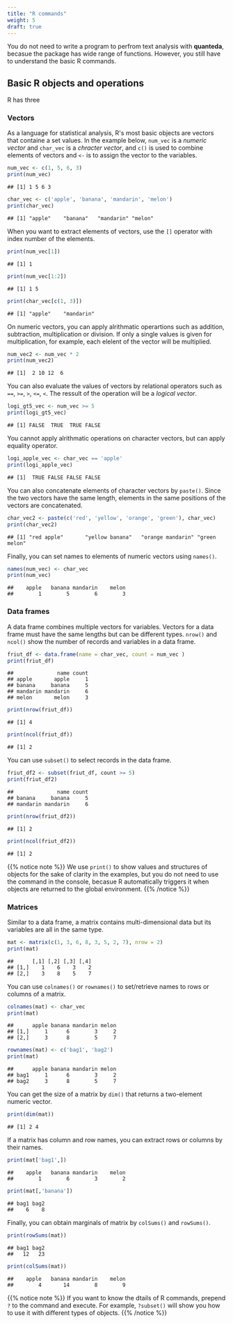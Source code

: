 ```yaml
---
title: "R commands"
weight: 5
draft: true
---
```


You do not need to write a program to perfrom text analysis with **quanteda**, becasue the package has wide range of functions. However, you still have to understand the basic R commands.

## Basic R objects and operations

R has three

### Vectors

As a language for statistical analysis, R's most basic objects are vectors that containe a set values. In the example below, `num_vec` is a *numeric vector* and `char_vec` is a *chracter vector*, and `c()` is used to combine elements of vectors and `<-` is to assign the vector to the variables. 


```r
num_vec <- c(1, 5, 6, 3)
print(num_vec)
```

```
## [1] 1 5 6 3
```

```r
char_vec <- c('apple', 'banana', 'mandarin', 'melon')
print(char_vec)
```

```
## [1] "apple"    "banana"   "mandarin" "melon"
```

When you want to extract elements of vectors, use the `[]` operator with index number of the elements.


```r
print(num_vec[1])
```

```
## [1] 1
```

```r
print(num_vec[1:2])
```

```
## [1] 1 5
```

```r
print(char_vec[c(1, 3)])
```

```
## [1] "apple"    "mandarin"
```

On numeric vectors, you can apply alrithmatic operartions such as addition, subtraction, multiplication or division. If only a single values is given for multiplication, for example, each elelent of the vector will be multiplied.  


```r
num_vec2 <- num_vec * 2
print(num_vec2)
```

```
## [1]  2 10 12  6
```

You can also evaluate the values of vectors by relational operators such as `==`, `>=`, `>`, `<=`, `<`. The ressult of the operation will be a *logical vector*.


```r
logi_gt5_vec <- num_vec >= 5
print(logi_gt5_vec)
```

```
## [1] FALSE  TRUE  TRUE FALSE
```

You cannot apply alrithmatic operations on character vectors, but can apply equality operator.


```r
logi_apple_vec <- char_vec == 'apple'
print(logi_apple_vec)
```

```
## [1]  TRUE FALSE FALSE FALSE
```

You can also concatenate elements of character vectors by `paste()`. Since the two vectors have the same length, elements in the same positions of the vectors are concatenated. 


```r
char_vec2 <- paste(c('red', 'yellow', 'orange', 'green'), char_vec)
print(char_vec2)
```

```
## [1] "red apple"       "yellow banana"   "orange mandarin" "green melon"
```

Finally, you can set names to elements of numeric vectors using `names()`.


```r
names(num_vec) <- char_vec
print(num_vec)
```

```
##    apple   banana mandarin    melon 
##        1        5        6        3
```

### Data frames

A data frame combines multiple vectors for variables. Vectors for a data frame must have the same lengths but can be different types. `nrow()` and `ncol()` show the number of records and variables in a data frame.


```r
friut_df <- data.frame(name = char_vec, count = num_vec )
print(friut_df)
```

```
##              name count
## apple       apple     1
## banana     banana     5
## mandarin mandarin     6
## melon       melon     3
```

```r
print(nrow(friut_df))
```

```
## [1] 4
```

```r
print(ncol(friut_df))
```

```
## [1] 2
```

You can use `subset()` to select records in the data frame. 


```r
friut_df2 <- subset(friut_df, count >= 5)
print(friut_df2)
```

```
##              name count
## banana     banana     5
## mandarin mandarin     6
```

```r
print(nrow(friut_df2))
```

```
## [1] 2
```

```r
print(ncol(friut_df2))
```

```
## [1] 2
```

{{% notice note %}}
We use `print()` to show values and structures of objects for the sake of clarity in the examples, but you do not need to use the command in the console, becasue R automatically triggers it when objects are returned to the global environment.
{{% /notice %}}

### Matrices

Similar to a data frame, a matrix contains multi-dimensional data but its variables are all in the same type.


```r
mat <- matrix(c(1, 3, 6, 8, 3, 5, 2, 7), nrow = 2)
print(mat)
```

```
##      [,1] [,2] [,3] [,4]
## [1,]    1    6    3    2
## [2,]    3    8    5    7
```

You can use `colnames()` or `rownames()` to set/retrieve names to rows or columns of a matrix.


```r
colnames(mat) <- char_vec
print(mat)
```

```
##      apple banana mandarin melon
## [1,]     1      6        3     2
## [2,]     3      8        5     7
```

```r
rownames(mat) <- c('bag1', 'bag2') 
print(mat)
```

```
##      apple banana mandarin melon
## bag1     1      6        3     2
## bag2     3      8        5     7
```

You can get the size of a matrix by `dim()` that returns a two-element numeric vector.


```r
print(dim(mat))
```

```
## [1] 2 4
```

If a matrix has column and row names, you can extract rows or columns by their names.


```r
print(mat['bag1',])
```

```
##    apple   banana mandarin    melon 
##        1        6        3        2
```

```r
print(mat[,'banana'])
```

```
## bag1 bag2 
##    6    8
```

Finally, you can obtain marginals of matrix by `colSums()` and `rowSums()`.


```r
print(rowSums(mat))
```

```
## bag1 bag2 
##   12   23
```

```r
print(colSums(mat))
```

```
##    apple   banana mandarin    melon 
##        4       14        8        9
```

{{% notice note %}}
If you want to know the dtails of R commands, prepend `?` to the command and execute. For example, `?subset()` will show you how to use it with different types of objects.
{{% /notice %}}
